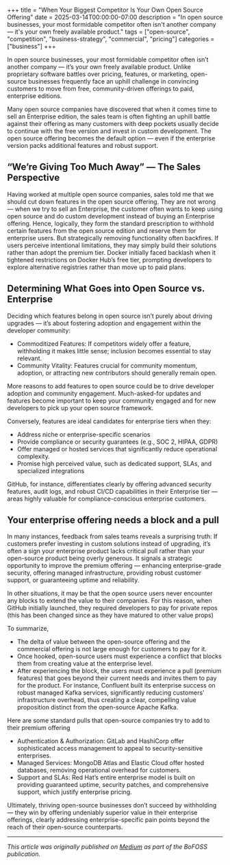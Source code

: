+++
title = "When Your Biggest Competitor Is Your Own Open Source Offering"
date = 2025-03-14T00:00:00-07:00
description = "In open source businesses, your most formidable competitor often isn't another company — it's your own freely available product."
tags = ["open-source", "competition", "business-strategy", "commercial", "pricing"]
categories = ["business"]
+++

In open source businesses, your most formidable competitor often isn’t another company — it’s your own freely available product. Unlike proprietary software battles over pricing, features, or marketing, open-source businesses frequently face an uphill challenge in convincing customers to move from free, community-driven offerings to paid, enterprise editions.

Many open source companies have discovered that when it comes time to sell an Enterprise edition, the sales team is often fighting an uphill battle against their offering as many customers with deep pockets usually decide to continue with the free version and invest in custom development. The open source offering becomes the default option — even if the enterprise version packs additional features and robust support.

## “We’re Giving Too Much Away” — The Sales Perspective
Having worked at multiple open source companies, sales told me that we should cut down features in the open source offering. They are not wrong — when we try to sell an Enterprise, the customer often wants to keep using open source and do custom development instead of buying an Enterprise offering. Hence, logically, they form the standard prescription to withhold certain features from the open source edition and reserve them for enterprise users. But strategically removing functionality often backfires. If users perceive intentional limitations, they may simply build their solutions rather than adopt the premium tier. Docker initially faced backlash when it tightened restrictions on Docker Hub’s free tier, prompting developers to explore alternative registries rather than move up to paid plans.

## Determining What Goes into Open Source vs. Enterprise
Deciding which features belong in open source isn’t purely about driving upgrades — it’s about fostering adoption and engagement within the developer community:

- Commoditized Features: If competitors widely offer a feature, withholding it makes little sense; inclusion becomes essential to stay relevant.
- Community Vitality: Features crucial for community momentum, adoption, or attracting new contributors should generally remain open.

More reasons to add features to open source could be to drive developer adoption and community engagement. Much-asked-for updates and features become important to keep your community engaged and for new developers to pick up your open source framework.

Conversely, features are ideal candidates for enterprise tiers when they:

- Address niche or enterprise-specific scenarios
- Provide compliance or security guarantees (e.g., SOC 2, HIPAA, GDPR)
- Offer managed or hosted services that significantly reduce operational complexity.
- Promise high perceived value, such as dedicated support, SLAs, and specialized integrations

GitHub, for instance, differentiates clearly by offering advanced security features, audit logs, and robust CI/CD capabilities in their Enterprise tier — areas highly valuable for compliance-conscious enterprise customers.

## Your enterprise offering needs a block and a pull
In many instances, feedback from sales teams reveals a surprising truth: If customers prefer investing in custom solutions instead of upgrading, it’s often a sign your enterprise product lacks critical pull rather than your open-source product being overly generous. It signals a strategic opportunity to improve the premium offering — enhancing enterprise-grade security, offering managed infrastructure, providing robust customer support, or guaranteeing uptime and reliability.

In other situations, it may be that the open source users never encounter any blocks to extend the value to their companies. For this reason, when GitHub initially launched, they required developers to pay for private repos (this has been changed since as they have matured to other value props)

To summarize,

- The delta of value between the open-source offering and the commercial offering is not large enough for customers to pay for it.
- Once hooked, open-source users must experience a conflict that blocks them from creating value at the enterprise level.
- After experiencing the block, the users must experience a pull (premium features) that goes beyond their current needs and invites them to pay for the product. For instance, Confluent built its enterprise success on robust managed Kafka services, significantly reducing customers’ infrastructure overhead, thus creating a clear, compelling value proposition distinct from the open-source Apache Kafka.

Here are some standard pulls that open-source companies try to add to their premium offering

- Authentication & Authorization: GitLab and HashiCorp offer sophisticated access management to appeal to security-sensitive enterprises.
- Managed Services: MongoDB Atlas and Elastic Cloud offer hosted databases, removing operational overhead for customers.
- Support and SLAs: Red Hat’s entire enterprise model is built on providing guaranteed uptime, security patches, and comprehensive support, which justify enterprise pricing.

Ultimately, thriving open-source businesses don’t succeed by withholding — they win by offering undeniably superior value in their enterprise offerings, clearly addressing enterprise-specific pain points beyond the reach of their open-source counterparts.

---

*This article was originally published on [Medium](https://medium.com/bofoss) as part of the BoFOSS publication.* 